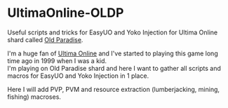 UltimaOnline-OLDP
=================

Useful scripts and tricks for EasyUO and Yoko Injection for Ultima Online shard called <a href="http://oldp.net">Old Paradise</a>. <br />

I'm a huge fan of <a href="http://en.wikipedia.org/wiki/Ultima_Online">Ultima Online</a> and I've started to playing this game long time ago in 1999 when I was a kid. <br />
I'm playing on Old Paradise shard and here I want to gather all scripts and macros for EasyUO and Yoko Injection in 1 place.

Here I will add PVP, PVM and resource extraction (lumberjacking, mining, fishing) macroses. <br />


